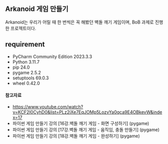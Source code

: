 ## Arkanoid 게임 만들기
Arkanoid는 우리가 어릴 때 한 번씩은 꼭 해봤던 벽돌 깨기 게임이며, BoB 과제로 진행한 프로젝트이다.

## requirement
- PyCharm Community Edition 2023.3.3
- Python 3.11.7
- pip 24.0
- pygame 2.5.2
- setuptools 69.0.3
- wheel 0.42.0





#### 참고자료
- https://www.youtube.com/watch?v=KCF2I0CyhD0&list=PLz2iXe7EqJOMp5LozvYa0qca9E4OBkevW&index=17
- 파이썬 게임 만들기 강의 [16강.벽돌 깨기 게임 - 화면 구성하기] (pygame)
- 파이썬 게임 만들기 강의 [17강.벽돌 깨기 게임 - 움직임, 충돌 만들기] (pygame)
- 파이썬 게임 만들기 강의 [18강.벽돌 깨기 게임 - 완성하기] (pygame)
